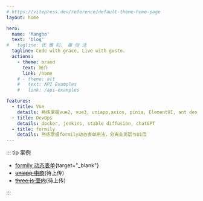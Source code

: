 ```yaml
---
# https://vitepress.dev/reference/default-theme-home-page
layout: home

hero:
  name: 'Mangho'
  text: 'blog'
#   tagline: 优 雅 码， 庸 俗 活
  tagline: Code with grace, Live with gusto.
  actions:
    - theme: brand
      text: 简介
      link: /home
    # - theme: alt
    #   text: API Examples
    #   link: /api-examples

features:
  - title: Vue
    details: 熟练掌握vue2, vue3, uniapp,axios, pinia, ElementUI, ant design, echarts
  - title: DevOps
    details: docker, jenkins, stable diffusion, chatGPT
  - title: formily
    details: 熟练掌握formily动态表单用法，分离业务层与UI层
---
```


::: tip 案例

- [formily 动态表单](//formily.mangho.top){target="_blank"}
- ~~[uniapp 电商](/)~~(待上传)
- ~~[three.js 室内](/)~~(待上传)
<!-- - ~~[uniapp 电商](//bbyx.mangho.top)~~(待上传)
- ~~[three.js 室内](//threejs.mangho.top)~~(待上传) -->
  :::
